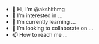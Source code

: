 - 👋 Hi, I’m @akshithmg
- 👀 I’m interested in ...
- 🌱 I’m currently learning ...
- 💞️ I’m looking to collaborate on ...
- 📫 How to reach me ...

<!---
akshithmg/akshithmg is a ✨ special ✨ repository because its `README.md` (this file) appears on your GitHub profile.
You can click the Preview link to take a look at your changes.
--->
